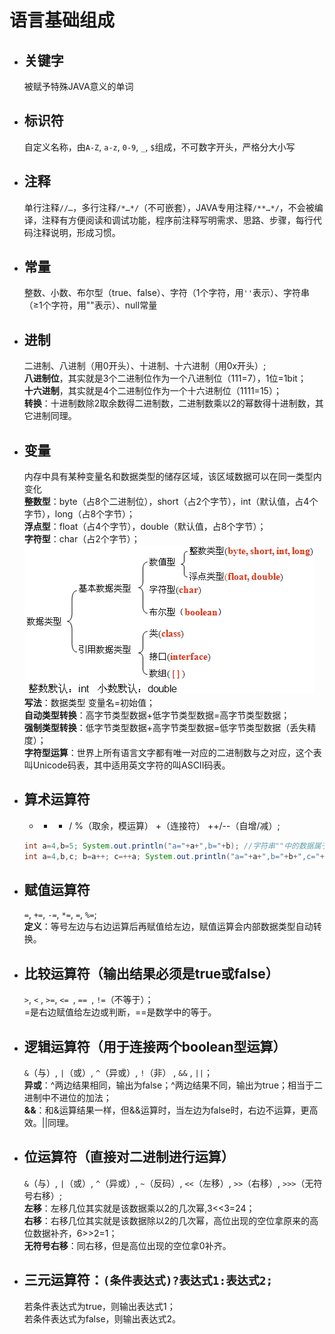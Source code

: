 # 语言基础组成
* ## 关键字 ##  
  被赋予特殊JAVA意义的单词

* ## 标识符 ##  
  自定义名称，由`A-Z`, `a-z`, `0-9`, `_`, `$`组成，不可数字开头，严格分大小写

* ## 注释 ##  
    单行注释`//…`，多行注释`/*…*/`（不可嵌套），JAVA专用注释`/**…*/`，不会被编译，注释有方便阅读和调试功能，程序前注释写明需求、思路、步骤，每行代码注释说明，形成习惯。

* ## 常量 ##  
  整数、小数、布尔型（true、false）、字符（1个字符，用`''`表示）、字符串（≥1个字符，用""表示）、null常量

* ## 进制 ##  
  二进制、八进制（用0开头）、十进制、十六进制（用0x开头）;   
  **八进制位**，其实就是3个二进制位作为一个八进制位（111=7），1位=1bit；  
  **十六进制**，其实就是4个二进制位作为一个十六进制位（1111=15）；  
  **转换**：十进制数除2取余数得二进制数，二进制数乘以2的幂数得十进制数，其它进制同理。  

* ## 变量 ##  
  内存中具有某种变量名和数据类型的储存区域，该区域数据可以在同一类型内变化  
  **整数型**：byte（占8个二进制位），short（占2个字节），int（默认值，占4个字节），long（占8个字节）；  
  **浮点型**：float（占4个字节），double（默认值，占8个字节）；  
  **字符型**：char（占2个字节）；  
  ![数据类型](https://github.com/Ansonnnnn/NotesForJava/blob/master/pic/03.png)
  **写法**：数据类型 变量名=初始值；  
  **自动类型转换**：高字节类型数据+低字节类型数据=高字节类型数据；  
  **强制类型转换**：低字节类型数据+高字节类型数据=低字节类型数据（丢失精度）；  
  **字符型运算**：世界上所有语言文字都有唯一对应的二进制数与之对应，这个表叫Unicode码表，其中适用英文字符的叫ASCII码表。  

* ## 算术运算符 ##
  +  -  *  /  %（取余，模运算） +（连接符） ++/--（自增/减）;    
  ```Java
  int a=4,b=5; System.out.println("a="+a+",b="+b); //字符串""中的数据属于常量，照抄，输出"a=4,b=5"  
  int a=4,b,c; b=a++; c=++a; System.out.println("a="+a+",b="+b+",c="+c); //输出a=6,b=4,c=6，代码顺序执行，a++先将自身4赋给b，再自增为5，第三句++a先自增为6后，再将6赋值给c。
  ```

* ## 赋值运算符 ##
  `=`, `+=`, `-=`, `*=`, `=`, `%=`;    
  **定义**：等号左边与右边运算后再赋值给左边，赋值运算会内部数据类型自动转换。

* ## 比较运算符（输出结果必须是true或false） ## 
  `>`, `<` , `>=`,  `<= `, `== `, `!=`（不等于）；   
  =是右边赋值给左边或判断，==是数学中的等于。

* ## 逻辑运算符（用于连接两个boolean型运算） ##   
  `&`（与）, `|`（或）,  `^`（异或）,   `!`（非） ,  `&&`  ,  `||`；    
  **异或**：^两边结果相同，输出为false；^两边结果不同，输出为true；相当于二进制中不进位的加法；  
  **&&**：和&运算结果一样，但&&运算时，当左边为false时，右边不运算，更高效。||同理。
 
* ## 位运算符（直接对二进制进行运算） ##   
  `&`（与）,   `|`（或）,   `^`（异或）,  `~`（反码）,  `<<`（左移）,  `>>`（右移）,  `>>>`（无符号右移）;  
  **左移**：左移几位其实就是该数据乘以2的几次幂,3<<3=24；  
  **右移**：右移几位其实就是该数据除以2的几次幂，高位出现的空位拿原来的高位数据补齐，6>>2=1；  
  **无符号右移**：同右移，但是高位出现的空位拿0补齐。  

* ## 三元运算符：`(条件表达式)?表达式1:表达式2;` ##  
  若条件表达式为true，则输出表达式1；  
  若条件表达式为false，则输出表达式2。
